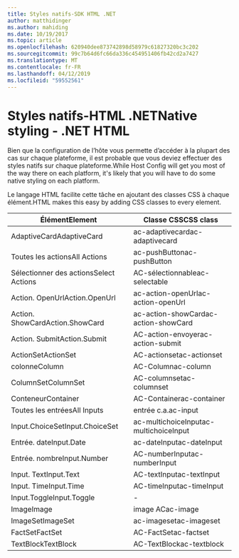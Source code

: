 ```yaml
---
title: Styles natifs-SDK HTML .NET
author: matthidinger
ms.author: mahiding
ms.date: 10/19/2017
ms.topic: article
ms.openlocfilehash: 620940dee873742898d58979c61827320bc3c202
ms.sourcegitcommit: 99c7b64d6fc66da336c454951406fb42cd2a7427
ms.translationtype: MT
ms.contentlocale: fr-FR
ms.lasthandoff: 04/12/2019
ms.locfileid: "59552561"
---
```

# <a name="native-styling---net-html"></a><span data-ttu-id="9ca33-102">Styles natifs-HTML .NET</span><span class="sxs-lookup"><span data-stu-id="9ca33-102">Native styling - .NET HTML</span></span>

<span data-ttu-id="9ca33-103">Bien que la configuration de l’hôte vous permette d’accéder à la plupart des cas sur chaque plateforme, il est probable que vous deviez effectuer des styles natifs sur chaque plateforme.</span><span class="sxs-lookup"><span data-stu-id="9ca33-103">While Host Config will get you most of the way there on each platform, it's likely that you will have to do some native styling on each platform.</span></span> 

<span data-ttu-id="9ca33-104">Le langage HTML facilite cette tâche en ajoutant des classes CSS à chaque élément.</span><span class="sxs-lookup"><span data-stu-id="9ca33-104">HTML makes this easy by adding CSS classes to every element.</span></span>

| <span data-ttu-id="9ca33-105">Élément</span><span class="sxs-lookup"><span data-stu-id="9ca33-105">Element</span></span> | <span data-ttu-id="9ca33-106">Classe CSS</span><span class="sxs-lookup"><span data-stu-id="9ca33-106">CSS class</span></span> |
|---|---|
| <span data-ttu-id="9ca33-107">AdaptiveCard</span><span class="sxs-lookup"><span data-stu-id="9ca33-107">AdaptiveCard</span></span> | <span data-ttu-id="9ca33-108">ac-adaptivecard</span><span class="sxs-lookup"><span data-stu-id="9ca33-108">ac-adaptivecard</span></span> |
| <span data-ttu-id="9ca33-109">Toutes les actions</span><span class="sxs-lookup"><span data-stu-id="9ca33-109">All Actions</span></span> | <span data-ttu-id="9ca33-110">ac-pushButton</span><span class="sxs-lookup"><span data-stu-id="9ca33-110">ac-pushButton</span></span> | 
| <span data-ttu-id="9ca33-111">Sélectionner des actions</span><span class="sxs-lookup"><span data-stu-id="9ca33-111">Select Actions</span></span> | <span data-ttu-id="9ca33-112">AC-sélectionnable</span><span class="sxs-lookup"><span data-stu-id="9ca33-112">ac-selectable</span></span> |
| <span data-ttu-id="9ca33-113">Action. OpenUrl</span><span class="sxs-lookup"><span data-stu-id="9ca33-113">Action.OpenUrl</span></span>  | <span data-ttu-id="9ca33-114">ac-action-openUrl</span><span class="sxs-lookup"><span data-stu-id="9ca33-114">ac-action-openUrl</span></span> |
| <span data-ttu-id="9ca33-115">Action. ShowCard</span><span class="sxs-lookup"><span data-stu-id="9ca33-115">Action.ShowCard</span></span> | <span data-ttu-id="9ca33-116">ac-action-showCard</span><span class="sxs-lookup"><span data-stu-id="9ca33-116">ac-action-showCard</span></span> |
| <span data-ttu-id="9ca33-117">Action. Submit</span><span class="sxs-lookup"><span data-stu-id="9ca33-117">Action.Submit</span></span>  | <span data-ttu-id="9ca33-118">AC-action-envoyer</span><span class="sxs-lookup"><span data-stu-id="9ca33-118">ac-action-submit</span></span>  |
| <span data-ttu-id="9ca33-119">ActionSet</span><span class="sxs-lookup"><span data-stu-id="9ca33-119">ActionSet</span></span> | <span data-ttu-id="9ca33-120">AC-actionset</span><span class="sxs-lookup"><span data-stu-id="9ca33-120">ac-actionset</span></span> |
| <span data-ttu-id="9ca33-121">colonne</span><span class="sxs-lookup"><span data-stu-id="9ca33-121">Column</span></span> | <span data-ttu-id="9ca33-122">AC-Column</span><span class="sxs-lookup"><span data-stu-id="9ca33-122">ac-column</span></span> |
| <span data-ttu-id="9ca33-123">ColumnSet</span><span class="sxs-lookup"><span data-stu-id="9ca33-123">ColumnSet</span></span> | <span data-ttu-id="9ca33-124">AC-columnset</span><span class="sxs-lookup"><span data-stu-id="9ca33-124">ac-columnset</span></span> |
| <span data-ttu-id="9ca33-125">Conteneur</span><span class="sxs-lookup"><span data-stu-id="9ca33-125">Container</span></span> | <span data-ttu-id="9ca33-126">AC-Container</span><span class="sxs-lookup"><span data-stu-id="9ca33-126">ac-container</span></span> |
| <span data-ttu-id="9ca33-127">Toutes les entrées</span><span class="sxs-lookup"><span data-stu-id="9ca33-127">All Inputs</span></span> | <span data-ttu-id="9ca33-128">entrée c.a.</span><span class="sxs-lookup"><span data-stu-id="9ca33-128">ac-input</span></span> |
| <span data-ttu-id="9ca33-129">Input.ChoiceSet</span><span class="sxs-lookup"><span data-stu-id="9ca33-129">Input.ChoiceSet</span></span> | <span data-ttu-id="9ca33-130">ac-multichoiceInput</span><span class="sxs-lookup"><span data-stu-id="9ca33-130">ac-multichoiceInput</span></span>  |
| <span data-ttu-id="9ca33-131">Entrée. date</span><span class="sxs-lookup"><span data-stu-id="9ca33-131">Input.Date</span></span> | <span data-ttu-id="9ca33-132">ac-dateInput</span><span class="sxs-lookup"><span data-stu-id="9ca33-132">ac-dateInput</span></span> |
| <span data-ttu-id="9ca33-133">Entrée. nombre</span><span class="sxs-lookup"><span data-stu-id="9ca33-133">Input.Number</span></span> | <span data-ttu-id="9ca33-134">AC-numberInput</span><span class="sxs-lookup"><span data-stu-id="9ca33-134">ac-numberInput</span></span> |
| <span data-ttu-id="9ca33-135">Input. Text</span><span class="sxs-lookup"><span data-stu-id="9ca33-135">Input.Text</span></span> | <span data-ttu-id="9ca33-136">AC-textInput</span><span class="sxs-lookup"><span data-stu-id="9ca33-136">ac-textInput</span></span> |
| <span data-ttu-id="9ca33-137">Input. Time</span><span class="sxs-lookup"><span data-stu-id="9ca33-137">Input.Time</span></span> | <span data-ttu-id="9ca33-138">AC-timeInput</span><span class="sxs-lookup"><span data-stu-id="9ca33-138">ac-timeInput</span></span> |
| <span data-ttu-id="9ca33-139">Input.Toggle</span><span class="sxs-lookup"><span data-stu-id="9ca33-139">Input.Toggle</span></span>| - |
| <span data-ttu-id="9ca33-140">Image</span><span class="sxs-lookup"><span data-stu-id="9ca33-140">Image</span></span>  | <span data-ttu-id="9ca33-141">image AC</span><span class="sxs-lookup"><span data-stu-id="9ca33-141">ac-image</span></span> |
| <span data-ttu-id="9ca33-142">ImageSet</span><span class="sxs-lookup"><span data-stu-id="9ca33-142">ImageSet</span></span>  | <span data-ttu-id="9ca33-143">ac-imageset</span><span class="sxs-lookup"><span data-stu-id="9ca33-143">ac-imageset</span></span> |
| <span data-ttu-id="9ca33-144">FactSet</span><span class="sxs-lookup"><span data-stu-id="9ca33-144">FactSet</span></span> | <span data-ttu-id="9ca33-145">AC-FactSet</span><span class="sxs-lookup"><span data-stu-id="9ca33-145">ac-factset</span></span> |
| <span data-ttu-id="9ca33-146">TextBlock</span><span class="sxs-lookup"><span data-stu-id="9ca33-146">TextBlock</span></span>  | <span data-ttu-id="9ca33-147">AC-TextBlock</span><span class="sxs-lookup"><span data-stu-id="9ca33-147">ac-textblock</span></span> |